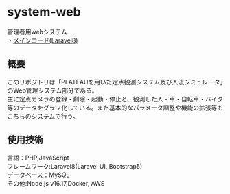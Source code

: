 # system-web
管理者用webシステム  
・[メインコード(Laravel8)](https://github.com/plateau-system/system-web/tree/main/src/app)  
## 概要  
このリポジトリは「PLATEAUを用いた定点観測システム及び人流シミュレータ」のWeb管理システム部分である。  
主に定点カメラの登録・削除・起動・停止と、観測した人・車・自転車・バイク等のデータをグラフ化している。また基本的なパラメータ調整や機能の拡張等もこちらのシステムで行う。  

## 使用技術  
言語：PHP,JavaScript  
フレームワーク:Laravel8(Laravel UI, Bootstrap5)  
データベース：MySQL  
その他:Node.js v16.17,Docker, AWS
